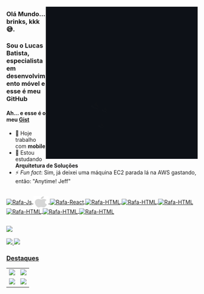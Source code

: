 <a href="https://github.com/LucasFebatis"><img align="right" src="storyset.gif" alt="GIF" title="Gif Storyset"></a>

### Olá Mundo... brinks, kkk 😅. 
### Sou o Lucas Batista, especialista em desenvolvimento móvel e esse é meu GitHub
#### Ah... e esse é o meu [Gist](https://gist.github.com/LucasFebatis)

- 🔭 Hoje trabalho com **mobile**
- 🌱 Estou estudando **Arquitetura de Soluções**
- ⚡ *Fun fact*: Sim, já deixei uma máquina EC2 parada lá na AWS gastando, então: "Anytime! Jeff"

<a href="https://github.com/LucasFebatis" target="_blank">
  <div><br>
    <img align="center" alt="Rafa-Js" height="30" width="40" src="https://cdn.jsdelivr.net/gh/devicons/devicon/icons/android/android-original.svg">
    <img align="center" alt="Rafa-Ts" height="30" width="40" src="https://raw.githubusercontent.com/LucasFebatis/LucasFebatis/3b63ed9740ce4fe05d883e733255b2f25fc1383d/apple-original.svg">
    <img align="center" alt="Rafa-React" height="30" width="40" src="https://cdn.jsdelivr.net/gh/devicons/devicon/icons/flutter/flutter-original.svg">
    <img align="center" alt="Rafa-HTML" height="30" width="40" src="https://cdn.jsdelivr.net/gh/devicons/devicon/icons/kotlin/kotlin-original.svg">
    <img align="center" alt="Rafa-HTML" height="30" width="40" src="https://cdn.jsdelivr.net/gh/devicons/devicon/icons/java/java-original-wordmark.svg">
    <img align="center" alt="Rafa-HTML" height="30" width="40" src="https://cdn.jsdelivr.net/gh/devicons/devicon/icons/swift/swift-original.svg">
    <img align="center" alt="Rafa-HTML" height="30" width="40" src="https://cdn.jsdelivr.net/gh/devicons/devicon/icons/objectivec/objectivec-plain.svg">
    <img align="center" alt="Rafa-HTML" height="30" width="40" src="https://cdn.jsdelivr.net/gh/devicons/devicon/icons/npm/npm-original-wordmark.svg">
    <img align="center" alt="Rafa-HTML" height="30" width="40" src="https://firebase.google.com/downloads/brand-guidelines/SVG/logo-logomark.svg?hl=pt-br">
  </div>
</a>

##
 
<!--   <a href="https://www.youtube.com/channel/UCs84VthGvdoozi72BvcaKdQ" target="_blank"><img src="https://img.shields.io/badge/YouTube-FF0000?style=for-the-badge&logo=youtube&logoColor=white" target="_blank"></a> -->
  <a href="https://www.linkedin.com/in/lucas-febatis" target="_blank"><img src="https://img.shields.io/badge/-LinkedIn-%230077B5?style=for-the-badge&logo=linkedin&logoColor=white" target="_blank"></a> 

<div>
  <a href="https://github.com/LucasFebatis">
  <img height="180em" src="https://github-readme-stats.vercel.app/api?username=LucasFebatis&show_icons=true&include_all_commits=true&count_private=true&theme=nord"/>
  <img height="180em" src="https://github-readme-stats.vercel.app/api/top-langs/?username=LucasFebatis&layout=compact&langs_count=7&theme=nord"/>
</div>
  
### Destaques
  
<table>
  <tbody>
      <tr>
        <td>
          <a href="https://github.com/LucasFebatis/super-hero-febatis-app">
          <img height="140em" src="https://github-readme-stats.vercel.app/api/pin/?username=LucasFebatis&repo=super-hero-febatis-app&theme=nord"/> 
        </td>
        <td>
          <a href="https://github.com/LucasFebatis/tvam">
          <img height="140em" src="https://github-readme-stats.vercel.app/api/pin/?username=LucasFebatis&repo=tvam&theme=nord"/> 
        </td>
      </tr>
      <tr>
        <td>
          <a href="https://github.com/LucasFebatis/customsnackbar">
          <img height="140em" src="https://github-readme-stats.vercel.app/api/pin/?username=LucasFebatis&repo=customsnackbar&theme=nord"/> 
        </td>
        <td>
          <a href="https://github.com/LucasFebatis/pug-runner-game-android">
          <img height="140em" src="https://github-readme-stats.vercel.app/api/pin/?username=LucasFebatis&repo=pug-runner-game-android&theme=nord"/> 
        </td>
      </tr>
  </tbody>
</table>

  
 
  
